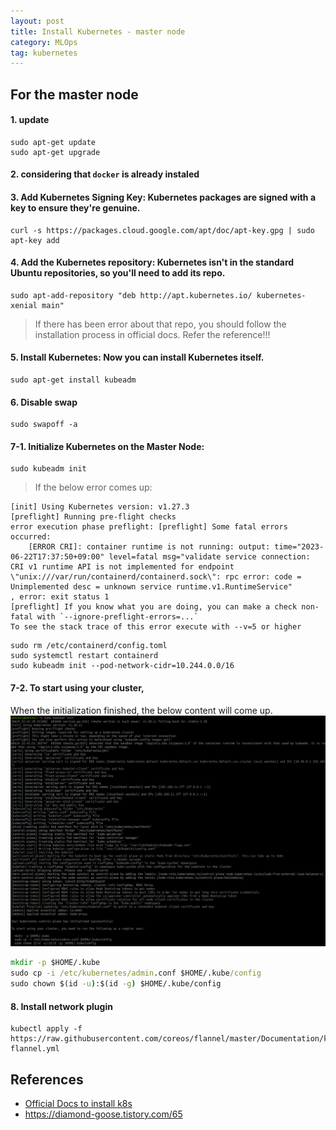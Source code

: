```yaml
---
layout: post
title: Install Kubernetes - master node
category: MLOps
tag: kubernetes
---
```


## For the master node

#### 1. update
```
sudo apt-get update
sudo apt-get upgrade
```

#### 2. considering that `docker` is already instaled

#### 3. Add Kubernetes Signing Key: Kubernetes packages are signed with a key to ensure they're genuine.

```
curl -s https://packages.cloud.google.com/apt/doc/apt-key.gpg | sudo apt-key add
```

#### 4. Add the Kubernetes repository: Kubernetes isn't in the standard Ubuntu repositories, so you'll need to add its repo.

```
sudo apt-add-repository "deb http://apt.kubernetes.io/ kubernetes-xenial main"
```

> If there has been error about that repo, you should follow the installation process in official docs. Refer the reference!!!

#### 5. Install Kubernetes: Now you can install Kubernetes itself.

```
sudo apt-get install kubeadm 
```

#### 6. Disable swap
```
sudo swapoff -a
```

#### 7-1. Initialize Kubernetes on the Master Node:
```
sudo kubeadm init
```

> If the below error comes up:
```
[init] Using Kubernetes version: v1.27.3
[preflight] Running pre-flight checks
error execution phase preflight: [preflight] Some fatal errors occurred:
    [ERROR CRI]: container runtime is not running: output: time="2023-06-22T17:37:50+09:00" level=fatal msg="validate service connection: CRI v1 runtime API is not implemented for endpoint \"unix:///var/run/containerd/containerd.sock\": rpc error: code = Unimplemented desc = unknown service runtime.v1.RuntimeService"
, error: exit status 1
[preflight] If you know what you are doing, you can make a check non-fatal with `--ignore-preflight-errors=...`
To see the stack trace of this error execute with --v=5 or higher
```

```
sudo rm /etc/containerd/config.toml
sudo systemctl restart containerd
sudo kubeadm init --pod-network-cidr=10.244.0.0/16
```


#### 7-2. To start using your cluster, 

When the initialization finished, the below content will come up.
<img src='/assets/mlops/kube-init.png'>

```cmd
mkdir -p $HOME/.kube
sudo cp -i /etc/kubernetes/admin.conf $HOME/.kube/config
sudo chown $(id -u):$(id -g) $HOME/.kube/config
```

#### 8. Install network plugin
```
kubectl apply -f https://raw.githubusercontent.com/coreos/flannel/master/Documentation/kube-flannel.yml
```


## References
- [Official Docs to install k8s](https://kubernetes.io/docs/setup/production-environment/tools/kubeadm/install-kubeadm/)
- https://diamond-goose.tistory.com/65